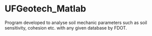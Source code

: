 # UFGeotech_Matlab
Program developed to analyse soil mechanic parameters such as soil sensitivity, cohesion etc. with any given database by FDOT. 
